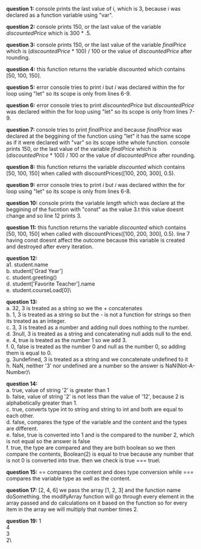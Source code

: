 **question 1:**
console prints the last value of i, which is 3, because i was declared as a function variable using "var".

**question 2:**
console prints 150, or the last value of the variable *discountedPrice* which is 300 * .5.

**question 3:**
console prints 150, or the last value of the variable *finalPrice* which is (*discountedPrice* * 100) / 100 or the value of *discountedPrice* after rounding.

**question 4:**
this function returns the variable discounted which contains [50, 100, 150].

**question 5:**
error
console tries to print *i* but *i* was declared within the for loop using "let" so its scope is only from lines 6-9.

**question 6:**
error
console tries to print *discountedPrice* but *discountedPrice* was declared within the for loop using "let" so its scope is only from lines 7-9.

**question 7:**
console tries to print *finalPrice* and because *finalPrice* was declared at the beggining of the function using "let" it has the same scope as if it were declared with "var" so its scope isthe whole function. console prints 150, or the last value of the variable *finalPrice* which is (*discountedPrice* * 100) / 100 or the value of *discountedPrice* after rounding.

**question 8:**
this function returns the variable *discounted* which contains [50, 100, 150] when called with discountPrices([100, 200, 300], 0.5).

**question 9:**
error
console tries to print *i* but *i* was declared within the for loop using "let" so its scope is only from lines 6-8.

**question 10:**
console prints the variable *length* which was declare at the beggining of the fucntion with "const" as the value 3.t this value doesnt change and so line 12 prints 3.

**question 11:**
this function returns the variable *discounted* which contains [50, 100, 150] when called with discountPrices([100, 200, 300], 0.5). line 7 having const doesnt affect the outcome because this variable is created and destroyed after every iteration.

**question 12:**\
a1. student.name \
b. student['Grad Year']\
c. student.greeting()\
d. student['Favorite Teacher'].name\
e. student.courseLoad[0]\

**question 13:**\
a. 32, 3 is treated as a string so we the *+* concatenates\
b. 1, 3 is treated as a string so but the *-* is not a function for strings so then its treated as an integer.\
c. 3, 3 is treated as a number and adding null does nothing to the number.\
d. 3null, 3 is treated as a string and concatenating null adds null to the end.\
e. 4, true is treated as the number 1 so we add 3.\
f. 0, false is treated as the number 0 and null as the number 0, so adding them is equal to 0.\
g. 3undefined, 3 is treated as a string and we concatenate undefined to it\
h. NaN, neither '3' nor undefined are a number so the answer is NaN(Not-A-Number)\

**question 14:**\
a. true, value of string '2' is greater than 1\
b. false, value of string '2' is not less than the value of '12', because 2 is alphabetically greater than 1.\
c. true, converts type int to string and string to int and both are equal to each other.\
d. false, compares the type of the variable and the content and the types are different.\
e. false, true is converted into 1 and is the compared to the number 2, which is not equal so the answer is false\
f. true, the type are compared and they are both boolean so we then compare the contents, Boolean(2) is equal to true because any number that is not 0 is converted into true. then we check is true === true\

**question 15:**
== compares the content and does type conversion while === compares the variable type as well as the content.

**question 17:**
[2, 4, 6]
we pass the array [1, 2, 3] and the function name doSomething. the modifyArray function will go through every element in the array passed and do calculations on it based on the function so for every item in the array we will multiply that number times 2.

**question 19:**
1\
4\
3\
2\
